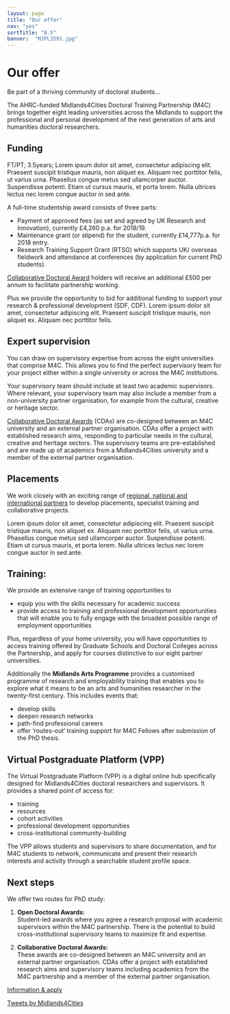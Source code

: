```yaml
---
layout: page
title: "Our offer"
nav: "yes"
sortTitle: "0.5"
banner:  "MJPL3591.jpg"
---
```


<h1>Our offer</h1>

<div class="row home" markdown="1"> <!-- main row -->
<div class="col-md-8 homepad homegrid" markdown="1"> <!-- LH col -->

<p class="strap">Be part of a thriving community of doctoral students...</p>

The AHRC-funded Midlands4Cities Doctoral Training Partnership (M4C) brings together eight leading universities across the Midlands to support the professional and personal development of the next generation of arts and humanities doctoral researchers.


<!--
<img src="/m4c/assets/How-to-apply-to-the-M4C-Cropped-340x150.jpg" class="" alt="thumbnail">
<img src="/m4c/assets/M4C-offer-Cropped-340x150.jpg" class="" alt="thumbnail">
<img src="/m4c/assets/Doctoral-Routes-Cropped-339x150.jpg" class="card-img-top" alt="thumbnail">
<img src="/m4c/assets/about-us-Cropped-341x150.gif" class="card-img-top" alt="thumbnail">
-->

## Funding

FT/PT; 3.5years; Lorem ipsum dolor sit amet, consectetur adipiscing elit. Praesent suscipit tristique mauris, non aliquet ex. Aliquam nec porttitor felis, ut varius urna. Phasellus congue metus sed ullamcorper auctor. Suspendisse potenti. Etiam ut cursus mauris, et porta lorem. Nulla ultrices lectus nec lorem congue auctor in sed ante.

A full-time studentship award consists of three parts:

- Payment of approved fees (as set and agreed by UK Research and Innovation), currently £4,260 p.a. for 2018/19.
- Maintenance grant (or stipend) for the student, currently £14,777p.a. for 2018 entry.
- Research Training Support Grant (RTSG) which supports UK/ overseas fieldwork and attendance at conferences (by application for current PhD students).

[Collaborative Doctoral Award](/m4c/projects.html) holders will receive an additional £500 per annum to facilitate partnership working.

Plus we provide the opportunity to bid for additional funding to support your research & professional development (SDF, CDF). Lorem ipsum dolor sit amet, consectetur adipiscing elit. Praesent suscipit tristique mauris, non aliquet ex. Aliquam nec porttitor felis.



## Expert supervision

You can draw on supervisory expertise from across the eight universities that comprise M4C. This allows you to find the perfect supervisory team for your project either within a single university or across the M4C institutions.

Your supervisory team should include at least two academic supervisors. Where relevant, your supervisory team may also include a member from a non-university partner organisation, for example from the cultural, creative or heritage sector.


[Collaborative Doctoral Awards](/m4c/projects.html) (CDAs) are co-designed between an M4C university and an external partner organisation. CDAs offer a project with established research aims, responding to particular needs in the cultural, creative and heritage sectors. The supervisory teams are pre-established and are made up of academics from a Midlands4Cities university and a member of the external partner organisation.


## Placements

We work closely with an exciting range of [regional, national and international partners](/m4c/partners.html) to develop placements, specialist training and collaborative projects.

Lorem ipsum dolor sit amet, consectetur adipiscing elit. Praesent suscipit tristique mauris, non aliquet ex. Aliquam nec porttitor felis, ut varius urna. Phasellus congue metus sed ullamcorper auctor. Suspendisse potenti. Etiam ut cursus mauris, et porta lorem. Nulla ultrices lectus nec lorem congue auctor in sed ante.



## Training:

We provide an extensive range of training opportunities to

- equip you with the skills necessary for academic success
- provide access to training and professional development opportunities that will enable you to fully engage with the broadest possible range of employment opportunities

Plus, regardless of your home university, you will have opportunities to access training offered by Graduate Schools and Doctoral Colleges across the Partnership, and apply for courses distinctive to our eight partner universities.

Additionally the **Midlands Arts Programme** provides a customised programme of research and employability training that enables you to explore what it means to be an arts and humanities researcher in the twenty-first century. This includes events that:

- develop skills
- deepen research networks
- path-find professional careers
- offer ‘routes-out’ training support for M4C Fellows after submission of the PhD thesis.


## Virtual Postgraduate Platform (VPP)

The Virtual Postgraduate Platform (VPP) is a digital online hub specifically designed for Midlands4Cities doctoral researchers and supervisors. It provides a shared point of access for:

- training
- resources
- cohort activities
- professional development opportunities
- cross-institutional community-building

The VPP allows students and supervisors to share documentation, and for M4C students to network, communicate and present their research interests and activity through a searchable student profile space.


## Next steps

We offer two routes for PhD study:

1. **Open Doctoral Awards:**<br/>Student-led awards where you agree a research proposal with academic supervisors within the M4C partnership. There is the potential to build cross-institutional supervisory teams to maximize fit and expertise.

2. **Collaborative Doctoral Awards:**<br/>These awards are co-designed between an M4C university and an external partner organisation. CDAs offer a project with established research aims and supervisory teams including academics from the M4C partnership and a member of the external partner organisation.


<a class="btn btn-secondary" href="/m4c/apply.html" role="button">Information &amp; apply <i class="fas fa-chevron-right padl"></i></a>




</div> <!-- end LH col -->


<div class="col-md-4"> <!-- RH col -->
  <a class="twitter-timeline" data-theme="light" data-link-color="#9b1b3a" data-tweet-limit="3" href="https://twitter.com/Midlands4Cities?ref_src=twsrc%5Etfw">Tweets by Midlands4Cities</a> <script async src="https://platform.twitter.com/widgets.js" charset="utf-8"></script>
</div> <!-- end RH col -->

</div> <!-- end main row -->

